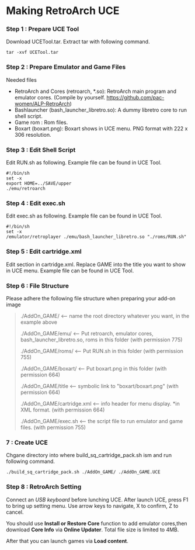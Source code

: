 # Making RetroArch UCE

### Step 1 : Prepare UCE Tool

Download UCETool.tar. Extract tar with following command.
```
tar -xvf UCETool.tar
```

### Step 2 : Prepare Emulator and Game Files

Needed files
* RetroArch and Cores (retroarch, *.so): RetroArch main program and emulator cores. (Compile by yourself. https://github.com/pac-women/ALP-RetroArch)
* Bashlauncher (bash_launcher_libretro.so): A dummy libretro core to run shell script.
* Game rom  : Rom files.
* Boxart (boxart.png): Boxart shows in UCE menu. PNG format with 222 x 306 resolution.

### Step 3 : Edit Shell Script

Edit RUN.sh as following. Example file can be found in UCE Tool.

```
#!/bin/sh
set -x
export HOME=../SAVE/upper
./emu/retroarch
```

### Step 4 : Edit exec.sh

Edit exec.sh as following. Example file can be found in UCE Tool.

```
#!/bin/sh
set -x
/emulator/retroplayer ./emu/bash_launcher_libretro.so "./roms/RUN.sh"
```

### Step 5 : Edit cartridge.xml

Edit **<title>GAME</title>** section in cartridge.xml. Replace GAME into the title you want to show in UCE menu. Example file can be found in UCE Tool.

### Step 6 : File Structure

Please adhere the following file structure when preparing your add-on image

> ./AddOn_GAME/          		 <-- name the root directory whatever you want, in the example above
> 
> ./AddOn_GAME/emu/   		 <-- Put retroarch, emulator cores, bash_launcher_libretro.so, roms in this folder (with permission 775)
> 
> ./AddOn_GAME/roms/   		 <-- Put RUN.sh in this folder (with permission 755)
> 
> ./AddOn_GAME/boxart/   		 <-- Put boxart.png in this folder (with permission 664)
> 
> ./AddOn_GAME/title      	 <-- symbolic link to "boxart/boxart.png" (with permission 664)
> 
> ./AddOn_GAME/cartridge.xml 	 <-- info header for menu display. *in XML format. (with permission 664)
> 
> ./AddOn_GAME/exec.sh       	 <-- the script file to run emulator and game files. (with permission 755)

###  7 : Create UCE

Chgane directory into where build_sq_cartridge_pack.sh ism and run following command.

```
./build_sq_cartridge_pack.sh ./AddOn_GAME/ ./AddOn_GAME.UCE
```

### Step 8 : RetroArch Setting

Connect an *USB keyboard* before lunching UCE.
After launch UCE, press F1 to bring up setting menu. Use arrow keys to navigate, X to confirm, Z to cancel.

You should use **Install or Restore Core** function to add emulator cores,then download **Core Info** via **Online Updater**. Total file size is limited to 4MB.

After that you can launch games via **Load content**.
